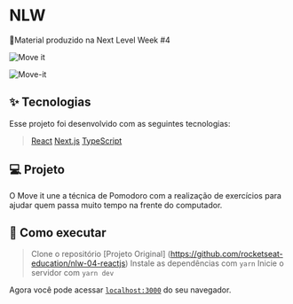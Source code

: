 # NLW
 🚀Material produzido na Next Level Week #4
 
 
![Move it](https://github.com/rocketseat-education/nlw-04-reactjs/blob/main/.github/logo.png)

![Move-it](https://github.com/queilacr/Move-it/blob/master/Move.it.gif)


## ✨ Tecnologias

Esse projeto foi desenvolvido com as seguintes tecnologias:

> [React](https://reactjs.org)
> [Next.js](https://nextjs.org/)
> [TypeScript](https://www.typescriptlang.org/)

## 💻 Projeto

O Move it une a técnica de Pomodoro com a realização de exercícios para ajudar quem passa muito tempo na frente do computador.


## 🚀 Como executar

> Clone o repositório 
    [Projeto Original] (https://github.com/rocketseat-education/nlw-04-reactjs)
> Instale as dependências com `yarn`
> Inicie o servidor com `yarn dev`

Agora você pode acessar [`localhost:3000`](http://localhost:3000) do seu navegador.
